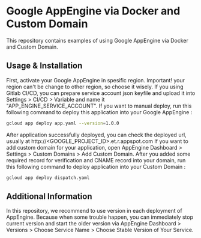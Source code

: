 # Google AppEngine via Docker and Custom Domain

This repository contains examples of using Google AppEngine via Docker and Custom Domain.

## Usage & Installation

First, activate your Google AppEngine in spesific region. Important! your region can't be change to other region, so choose it wisely.
If you using Gitlab CI/CD, you can prepare service account json keyfile and upload it into Settings > CI/CD > Variable and name it "APP_ENGINE_SERVICE_ACCOUNT".
If you want to manual deploy, run this following command to deploy this application into your Google AppEngine :
```bash
gcloud app deploy app.yaml --version=1.0.0
```

After application successfully deployed, you can check the deployed url, usually at http://<GOOGLE_PROJECT_ID>.et.r.appspot.com
If you want to add custom domain for your application, open AppEngine Dashboard > Settings > Custom Domains > Add Custom Domain.
After you added some required record for verification and CNAME record into your domain, run this following command to deploy application into your Custom Domain :
```bash
gcloud app deploy dispatch.yaml
```

## Additional Information

In this repository, we recommend to use version in each deployment of AppEngine. Because when some trouble happen, you can immediately stop current version and start the older version via AppEngine Dashboard > Versions > Choose Service Name > Choose Stable Version of Your Service.
